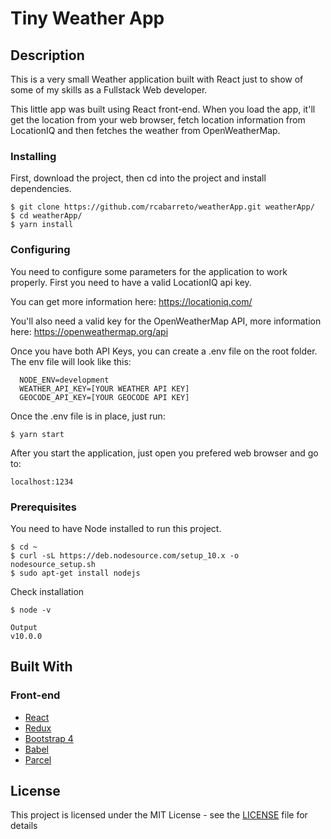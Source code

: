 # Tiny Weather App #

## Description

This is a very small Weather application built with React just to show of some of my skills as a Fullstack Web developer.

This little app was built using React front-end. When you load the app, it'll get the location from your web browser, fetch location information from LocationIQ and then fetches the weather from OpenWeatherMap.


### Installing

First, download the project, then cd into the project and install dependencies.

```
$ git clone https://github.com/rcabarreto/weatherApp.git weatherApp/
$ cd weatherApp/
$ yarn install
```


### Configuring

You need to configure some parameters for the application to work properly. First you need to have a valid LocationIQ api key.

You can get more information here: https://locationiq.com/

You'll also need a valid key for the OpenWeatherMap API, more information here: https://openweathermap.org/api 

Once you have both API Keys, you can create a .env file on the root folder. The env file will look like this:

```
  NODE_ENV=development
  WEATHER_API_KEY=[YOUR WEATHER API KEY]
  GEOCODE_API_KEY=[YOUR GEOCODE API KEY]
```

Once the .env file is in place, just run:

```
$ yarn start
```

After you start the application, just open you prefered web browser and go to:

```
localhost:1234
```


### Prerequisites

You need to have Node installed to run this project.

```
$ cd ~
$ curl -sL https://deb.nodesource.com/setup_10.x -o nodesource_setup.sh
$ sudo apt-get install nodejs
```

Check installation

```
$ node -v
```

```
Output
v10.0.0
```


## Built With

### Front-end
* [React](https://reactjs.org/)
* [Redux](https://redux.js.org/)
* [Bootstrap 4](https://getbootstrap.com/docs/3.3/)
* [Babel](https://babeljs.io/)
* [Parcel](https://parceljs.org/)


## License

This project is licensed under the MIT License - see the [LICENSE](LICENSE) file for details